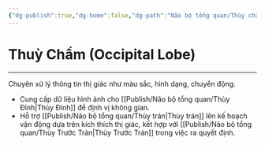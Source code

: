 ```yaml
---
{"dg-publish":true,"dg-home":false,"dg-path":"Não bộ tổng quan/Thùy chẩm.md","permalink":"/nao-bo-tong-quan/thuy-cham/","dgPassFrontmatter":true,"updated":"2025-01-12T15:20:38.481+07:00"}
---
```


# Thuỳ Chẩm (Occipital Lobe)
---

Chuyên xử lý thông tin thị giác như màu sắc, hình dạng, chuyển động.

- Cung cấp dữ liệu hình ảnh cho [[Publish/Não bộ tổng quan/Thùy Đỉnh\|Thùy Đỉnh]] để định vị không gian.
- Hỗ trợ [[Publish/Não bộ tổng quan/Thùy trán\|Thùy trán]] lên kế hoạch vận động dựa trên kích thích thị giác, kết hợp với [[Publish/Não bộ tổng quan/Thùy Trước Trán\|Thùy Trước Trán]] trong việc ra quyết định.
